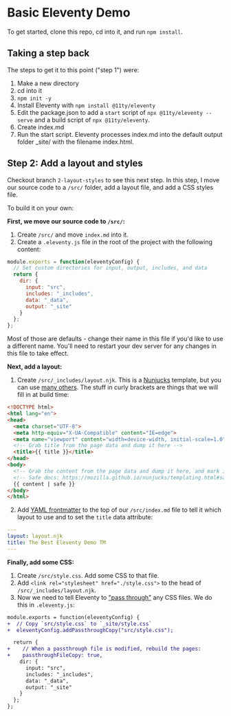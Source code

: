 # Basic Eleventy Demo

To get started, clone this repo, cd into it, and run `npm install`.

## Taking a step back

The steps to get it to this point ("step 1") were:

1. Make a new directory
2. cd into it
3. `npm init -y`
3. Install Eleventy with `npm install @11ty/eleventy`
4. Edit the package.json to add a `start` script of `npx @11ty/eleventy --serve` and a build script of `npx @11ty/eleventy`.
5. Create index.md
6. Run the start script. Eleventy processes index.md into the default output folder _site/ with the filename index.html.

## Step 2: Add a layout and styles

Checkout branch `2-layout-styles` to see this next step. In this step, I move our source code to a `/src/` folder, add a layout file, and add a CSS styles file.

To build it on your own:

**First, we move our source code to `/src/`:**

1. Create `/src/` and move `index.md` into it.
2. Create a `.eleventy.js` file in the root of the project with the following content:

```javascript
module.exports = function(eleventyConfig) {
  // Set custom directories for input, output, includes, and data
  return {
    dir: {
      input: "src",
      includes: "_includes",
      data: "_data",
      output: "_site"
    }
  };
};
```

Most of those are defaults - change their name in this file if you'd like to use a different name. You'll need to restart your dev server for any changes in this file to take effect.

**Next, add a layout:**

1. Create `/src/_includes/layout.njk`. This is a [Nunjucks](https://mozilla.github.io/nunjucks/) template, but you can use [many others](https://www.11ty.dev/docs/). The stuff in curly brackets are things that we will fill in at build time:
  ```html
  <!DOCTYPE html>
  <html lang="en">
  <head>
    <meta charset="UTF-8">
    <meta http-equiv="X-UA-Compatible" content="IE=edge">
    <meta name="viewport" content="width=device-width, initial-scale=1.0">
    <!-- Grab title from the page data and dump it here -->
    <title>{{ title }}</title>
  </head>
  <body>
    <!-- Grab the content from the page data and dump it here, and mark it as safe -->
    <!-- Safe docs: https://mozilla.github.io/nunjucks/templating.html#safe -->
    {{ content | safe }}
  </body>
  </html>
  ```
2. Add [YAML frontmatter](https://www.11ty.dev/docs/data-frontmatter/) to the top of our `/src/index.md` file to tell it which layout to use and to set the `title` data attribute:
  ```yaml
  ---
  layout: layout.njk
  title: The Best Eleventy Demo TM
  ---
  ```


**Finally, add some CSS:**

1. Create `/src/style.css`. Add some CSS to that file.
2. Add `<link rel="stylesheet" href="./style.css">` to the head of `/src/_includes/layout.njk`.
3. Now we need to tell Eleventy to ["pass through"](https://www.11ty.dev/docs/copy/#manual-passthrough-file-copy-(faster)) any CSS files. We do this in `.eleventy.js`:
  ```diff
  module.exports = function(eleventyConfig) {
  +  // Copy `src/style.css` to `_site/style.css`
  +  eleventyConfig.addPassthroughCopy("src/style.css");

    return {
  +    // When a passthrough file is modified, rebuild the pages:
  +    passthroughFileCopy: true,
      dir: {
        input: "src",
        includes: "_includes",
        data: "_data",
        output: "_site"
      }
    };
  };
  ```
